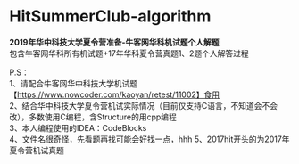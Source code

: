 # HitSummerClub-algorithm
**2019年华中科技大学夏令营准备-牛客网华科机试题个人解题**  
包含牛客网华科所有机试题+17年华科夏令营真题1、2题个人解答过程    
  
  P.S：  
  1、请配合牛客网华中科技大学机试题【https://www.nowcoder.com/kaoyan/retest/11002】食用  
  2、结合华中科技大学夏令营机试实际情况（目前仅支持C语言，不知道会不会改），多数使用C编程，含Structure的用cpp编程  
  3、本人编程使用的IDEA：CodeBlocks  
  4、文件名很奇怪，先看题再找可能会好找一点，hhh
  5、2017hit开头的为2017年夏令营机试真题
